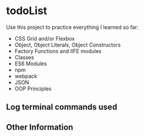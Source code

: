 # todoList
Use this project to practice everything I learned so far:
- CSS Grid and/or Flexbox
- Object, Object Literals, Object Constructors
- Factory Functions and IIFE modules
- Classes
- ES6 Modules
- npm
- webpack
- JSON 
- OOP Principles 

Log terminal commands used
- 

Other Information 
- 